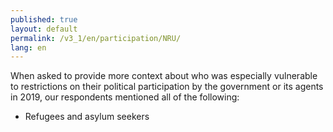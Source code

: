 ```yaml
---
published: true
layout: default
permalink: /v3_1/en/participation/NRU/
lang: en
---
```

When asked to provide more context about who was especially vulnerable to restrictions on their political participation by the government or its agents in 2019, our respondents mentioned all of the following:

-	Refugees and asylum seekers
